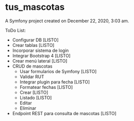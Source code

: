 tus_mascotas
============

A Symfony project created on December 22, 2020, 3:03 am.

ToDo List:

- Configurar DB [LISTO]
- Crear tablas  [LISTO]
- Incorporar sistema de login
- Integrar Bootstrap 4 [LISTO]
- Crear menú lateral [LISTO]
- CRUD de mascotas
  - Usar formularios de Symfony [LISTO]
  - Validar RUT
  - Integrar plugin para fecha [LISTO]
  - Formatear fechas [LISTO]
  - Crear [LISTO]
  - Listado [LISTO]
  - Editar
  - Eliminar
- Endpoint REST para consulta de mascotas [LISTO]